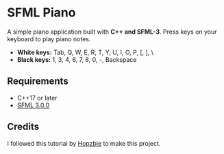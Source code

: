 # SFML Piano

A simple piano application built with **C++ and SFML-3**.
Press keys on your keyboard to play piano notes.

- **White keys:** Tab, Q, W, E, R, T, Y, U, I, O, P, [, ], \
- **Black keys:** 1, 3, 4, 6, 7, 8, 0, -, Backspace

## Requirements
- C++17 or later
- [SFML 3.0.0](https://www.sfml-dev.org/download/)

## Credits
I followed this tutorial by [Hopzbie](https://youtu.be/xvg0boRSvng?si=v8NmbyOnbUzRS67F) to make this project.
